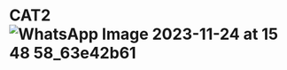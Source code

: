 # CAT2![WhatsApp Image 2023-11-24 at 15 48 58_63e42b61](https://github.com/j-ojey/CAT2/assets/132944770/ae82d1a0-5027-4995-8373-56d3252552b8)
